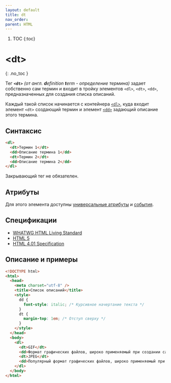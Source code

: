 ```yaml
---
layout: default
title: dt
nav_order:
parent: HTML
---
```


<!-- prettier-ignore-start -->
1. TOC
{:toc}

# &lt;dt&gt;
{: .no_toc }
<!-- prettier-ignore-end -->

Тег **`<dt>`** _(от англ. **d**efinition **t**erm - определение термина)_ задает собственно сам термин и входит в тройку элементов `<dl>`, `<dt>`, `<dd>`, предназначенных для создания списка описаний.

Каждый такой список начинается с контейнера [`<dl>`](/html/dl/), куда входит элемент `<dt>` создающий термин и элемент [`<dd>`](/html/dd/) задающий описание этого термина.

## Синтаксис

```html
<dl>
  <dt>Термин 1</dt>
  <dd>Описание термина 1</dd>
  <dt>Термин 2</dt>
  <dd>Описание термина 2</dd>
</dl>
```

Закрывающий тег не обязателен.

## Атрибуты

Для этого элемента доступны [универсальные атрибуты](/lib/uni-attr/) и [события](/lib/events/).

## Спецификации

- [WHATWG HTML Living Standard](https://html.spec.whatwg.org/multipage/semantics.html#the-dt-element)
- [HTML 5](http://www.w3.org/TR/html5/grouping-content.html#the-dt-element)
- [HTML 4.01 Specification](http://www.w3.org/TR/html401/struct/lists.html#h-10.3)

## Описание и примеры

```html
<!DOCTYPE html>
<html>
  <head>
    <meta charset="utf-8" />
    <title>Список описаний</title>
    <style>
      dd {
        font-style: italic; /* Курсивное начертание текста */
      }
      dt {
        margin-top: 1em; /* Отступ сверху */
      }
    </style>
  </head>
  <body>
    <dl>
      <dt>GIF</dt>
      <dd>Формат графических файлов, широко применяемый при создании сайтов. GIF использует 8-битный цвет и эффективно сжимает сплошные цветные области, при этом сохраняя детали изображения.</dd>
      <dt>JPEG</dt>
      <dd>Популярный формат графических файлов, широко применяемый при создании сайтов и хранения изображений. JPEG поддерживает 24-битный цвет и сохраняет яркость и оттенки цветов в фотографиях. Данный формат называют сжатием с потерями, поскольку алгоритм JPEG выборочно отвергает данные. Метод сжатия может исказить деталь в рисунке, особенно содержащий текст или изображение с чёткими краями. Формат JPEG не поддерживает прозрачность; когда вы сохраняете фотографию в формате JPEG, прозрачные пиксели заполняются определённым цветом.</dd>
    </dl>
  </body>
</html>
```
